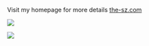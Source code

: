 Visit my homepage for more details [the-sz.com](https://the-sz.com/)

![](https://github-readme-stats.vercel.app/api?username=the-sz&count_private=true&show_icons=true&include_all_commits=true&disable_animations=true&hide_rank=true)

![](https://komarev.com/ghpvc/?username=the-sz)
